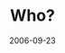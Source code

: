 ---
layout: message
category: message
series: "Wisdom"
title: "Who?"
date: 2006-09-23
audio-description: "What’s one thing that many seek but few apply? Wisdom. It isn’t knowledge. It isn’t about accumulating profound insights. It’s much more than ‘common sense.’ Real wisdom is revealed in action—what we do and how, when and with whom we engage in the process"
audio: "http://www.crossroads.net/audio/2006/2006_09_Wisdom/Wisdom_02_Who_09-24-06_Tome.mp3"
audio-title: "Who?"
audio-duration: "30:43"
---